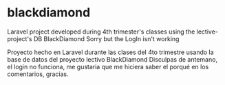 
# blackdiamond
Laravel project developed during 4th trimester's classes using the lective-project's DB BlackDiamond
Sorry but the LogIn isn't working

Proyecto hecho en Laravel durante las clases del 4to trimestre usando la base de datos del proyecto lectivo BlackDiamond
Disculpas de antemano, el login no funciona, me gustaria que me hiciera saber el porqué en los comentarios, gracias.

